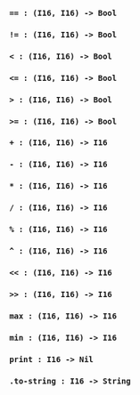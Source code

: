 <link rel="stylesheet" type="text/css" href="styles.css">

### `== : (I16, I16) -> Bool`

### `!= : (I16, I16) -> Bool`

### `< : (I16, I16) -> Bool`

### `<= : (I16, I16) -> Bool`

### `> : (I16, I16) -> Bool`

### `>= : (I16, I16) -> Bool`

### `+ : (I16, I16) -> I16`

### `- : (I16, I16) -> I16`

### `* : (I16, I16) -> I16`

### `/ : (I16, I16) -> I16`

### `% : (I16, I16) -> I16`

### `^ : (I16, I16) -> I16`

### `<< : (I16, I16) -> I16`

### `>> : (I16, I16) -> I16`

### `max : (I16, I16) -> I16`

### `min : (I16, I16) -> I16`

### `print : I16 -> Nil`

### `.to-string : I16 -> String`
